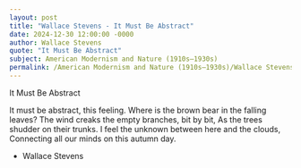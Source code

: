 ```yaml
---
layout: post
title: "Wallace Stevens - It Must Be Abstract"
date: 2024-12-30 12:00:00 -0000
author: Wallace Stevens
quote: "It Must Be Abstract"
subject: American Modernism and Nature (1910s–1930s)
permalink: /American Modernism and Nature (1910s–1930s)/Wallace Stevens/Wallace Stevens - It Must Be Abstract
---
```


It Must Be Abstract

It must be abstract, this feeling.
Where is the brown bear in the falling leaves?
The wind creaks the empty branches, bit by bit,
As the trees shudder on their trunks.
I feel the unknown between here and the clouds,
Connecting all our minds on this autumn day.



- Wallace Stevens
